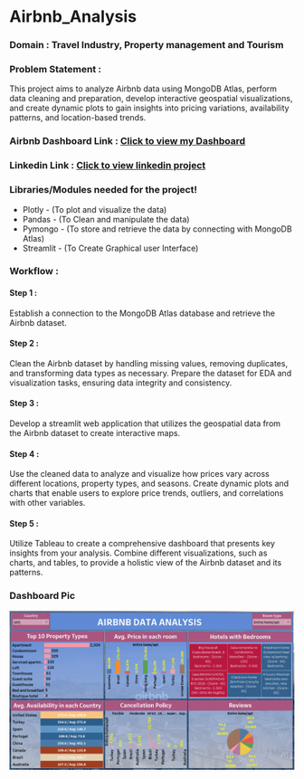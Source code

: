 # Airbnb_Analysis

### **Domain** : **Travel Industry, Property management and Tourism**

### **Problem Statement :**
  This project aims to analyze Airbnb data using MongoDB Atlas, perform data cleaning and preparation, develop interactive geospatial visualizations, and create dynamic plots to gain insights into pricing variations, availability patterns, and location-based trends.

### Airbnb Dashboard Link : [Click to view my Dashboard](https://public.tableau.com/app/profile/aravinth.ramesh8737/viz/Airbnb_17028350777250/airbnbdataanalysis#1)
### Linkedin Link : [Click to view linkedin project](https://www.linkedin.com/feed/update/urn:li:activity:7142545190468091904/?updateEntityUrn=urn%3Ali%3Afs_updateV2%3A%28urn%3Ali%3Aactivity%3A7142545190468091904%2CFEED_DETAIL%2CEMPTY%2CDEFAULT%2Cfalse%29)

### Libraries/Modules needed for the project!
- Plotly - (To plot and visualize the data)
- Pandas - (To Clean and manipulate the data)
- Pymongo - (To store and retrieve the data by connecting with MongoDB Atlas)
- Streamlit - (To Create Graphical user Interface)

### Workflow :

#### Step 1 :
  Establish a connection to the MongoDB Atlas database and retrieve the Airbnb dataset. 
#### Step 2 : 
  Clean the Airbnb dataset by handling missing values, removing duplicates, and transforming data types as necessary. Prepare the dataset for EDA and visualization tasks, ensuring data integrity and consistency.
#### Step 3 :
  Develop a streamlit web application that utilizes the geospatial data from the Airbnb dataset to create interactive maps.
#### Step 4 :
  Use the cleaned data to analyze and visualize how prices vary across different locations, property types, and seasons. Create dynamic plots and charts that enable users to explore price trends, outliers, and correlations with other variables.
#### Step 5 :
  Utilize Tableau to create a comprehensive dashboard that presents key insights from your analysis. Combine different visualizations, such as charts, and tables, to provide a holistic view of the Airbnb dataset and its patterns.

### Dashboard Pic

![image](https://github.com/AravinthRubala/Airbnb_data_Analysis/blob/main/Airbnb%20dashboard.png)
